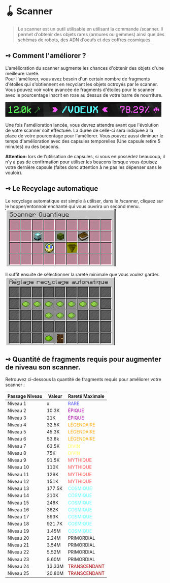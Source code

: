 # 🪀 Scanner
> Le scanner est un outil utilisable en utilisant la commande /scanner. Il permet d'obtenir des objets rares (armures ou gemmes) ainsi que des schémas de robots, des ADN d'oeufs et des coffres cosmiques.

## **➺** Comment l'améliorer ?
L'amélioration du scanner augmente les chances d'obtenir des objets d'une meilleure rareté.  
Pour l'améliorer, vous avez besoin d'un certain nombre de fragments d'étoiles qui s'obtiennent en recyclant les objets octroyés par le scanner.
Vous pouvez voir votre avancée de fragments d'étoiles pour le scanner avec le pourcentage inscrit en rose au dessus de votre barre de nourriture. 

![img_1.png](../ressources/scanner_pourcent.png)  

Une fois l'amélioration lancée, vous devrez attendre avant que l'évolution de votre scanner soit effectuée.
La durée de celle-ci sera indiquée à la place de votre pourcentage pour l'améliorer. Vous pouvez aussi diminuer le temps d'amélioration avec des capsules temporelles (Une capsule retire 5 minutes) ou des beacons.

**Attention:** lors de l'utilisation de capsules, si vous en possédez beaucoup, il n'y a pas de confirmation pour utiliser les beacons lorsque vous épuisez votre dernière capsule (faites donc attention à ne pas les dépenser sans le vouloir).

## **➺** Le Recyclage automatique
Le recyclage automatique est simple à utiliser, dans le /scanner, cliquez sur le hopper/entonnoir enchanté qui vous ouvrira un second menu.  
![img.png](../ressources/scanner.png)

Il suffit ensuite de sélectionner la rareté minimale que vous voulez garder.  
![img.png](../ressources/emnu_recyclage.png)

## **➺** Quantité de fragments requis pour augmenter de niveau son scanner.
Retrouvez ci-dessous la quantité de fragments requis pour améliorer votre scanner :

| Passage Niveau | Valeur | Rareté Maximale                                   |
|----------------|--------|---------------------------------------------------|
| Niveau 1       |   x    | <span style="color: #5555FF;">RARE</span>         |
| Niveau 2       | 10.3K  | <span style="color: #AA00AA;">ÉPIQUE</span>       |
| Niveau 3       | 21K    | <span style="color: #AA00AA;">ÉPIQUE</span>       |
| Niveau 4       | 32.5K  | <span style="color: #FFAA00;">LÉGENDAIRE</span>   |
| Niveau 5       | 45.3K  | <span style="color: #FFAA00;">LÉGENDAIRE</span>   |
| Niveau 6       | 53.8k  | <span style="color: #FFAA00;">LÉGENDAIRE</span>   |
| Niveau 7       | 63.5K  | <span style="color: #FFFF55;">DIVIN</span>        | 
| Niveau 8       | 75K    | <span style="color: #FFFF55;">DIVIN</span>        |
| Niveau 9       | 91.5K  | <span style="color: #FF5555;">MYTHIQUE</span>     |
| Niveau 10      | 110K   | <span style="color: #FF5555;">MYTHIQUE</span>     |
| Niveau 11      | 129K   | <span style="color: #FF5555;">MYTHIQUE</span>     |
| Niveau 12      | 151K   | <span style="color: #FF5555;">MYTHIQUE</span>     |
| Niveau 13      | 177.5K | <span style="color: #55FFFF;">COSMIQUE</span>     |
| Niveau 14      | 210K   | <span style="color: #55FFFF;">COSMIQUE</span>     |
| Niveau 15      | 248K   | <span style="color: #55FFFF;">COSMIQUE</span>     |  
| Niveau 16      | 382K   | <span style="color: #55FFFF;">COSMIQUE</span>     |
| Niveau 17      | 593K   | <span style="color: #55FFFF;">COSMIQUE</span>     |
| Niveau 18      | 921.7K | <span style="color: #55FFFF;">COSMIQUE</span>     |
| Niveau 19      | 1.45M  | <span style="color: #55FFFF;">COSMIQUE</span>     |
| Niveau 20      | 2.24M  | PRIMORDIAL                                        |
| Niveau 21      | 3.54M  | PRIMORDIAL                                        |
| Niveau 22      | 5.52M  | PRIMORDIAL                                        |
| Niveau 23      | 8.60M  | PRIMORDIAL                                        |
| Niveau 24      | 13.33M | <span style="color: #AA0000;">TRANSCENDANT</span> |
| Niveau 25      | 20.80M | <span style="color: #AA0000;">TRANSCENDANT</span> |
